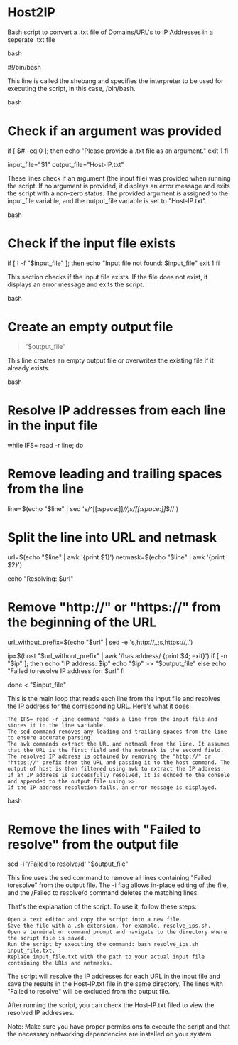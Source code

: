 # Host2IP
Bash script to convert a .txt file of Domains/URL's to IP Addresses in a seperate .txt file 

bash

#!/bin/bash

This line is called the shebang and specifies the interpreter to be used for executing the script, in this case, /bin/bash.

bash

# Check if an argument was provided
if [ $# -eq 0 ]; then
  echo "Please provide a .txt file as an argument."
  exit 1
fi

input_file="$1"
output_file="Host-IP.txt"

These lines check if an argument (the input file) was provided when running the script. If no argument is provided, it displays an error message and exits the script with a non-zero status. The provided argument is assigned to the input_file variable, and the output_file variable is set to "Host-IP.txt".

bash

# Check if the input file exists
if [ ! -f "$input_file" ]; then
  echo "Input file not found: $input_file"
  exit 1
fi

This section checks if the input file exists. If the file does not exist, it displays an error message and exits the script.

bash

# Create an empty output file
> "$output_file"

This line creates an empty output file or overwrites the existing file if it already exists.

bash

# Resolve IP addresses from each line in the input file
while IFS= read -r line; do
  # Remove leading and trailing spaces from the line
  line=$(echo "$line" | sed 's/^[[:space:]]*//;s/[[:space:]]*$//')

  # Split the line into URL and netmask
  url=$(echo "$line" | awk '{print $1}')
  netmask=$(echo "$line" | awk '{print $2}')

  echo "Resolving: $url"

  # Remove "http://" or "https://" from the beginning of the URL
  url_without_prefix=$(echo "$url" | sed -e 's,http://,,;s,https://,,')

  ip=$(host "$url_without_prefix" | awk '/has address/ {print $4; exit}')
  if [ -n "$ip" ]; then
    echo "IP address: $ip"
    echo "$ip" >> "$output_file"
  else
    echo "Failed to resolve IP address for: $url"
  fi

done < "$input_file"

This is the main loop that reads each line from the input file and resolves the IP address for the corresponding URL. Here's what it does:

    The IFS= read -r line command reads a line from the input file and stores it in the line variable.
    The sed command removes any leading and trailing spaces from the line to ensure accurate parsing.
    The awk commands extract the URL and netmask from the line. It assumes that the URL is the first field and the netmask is the second field.
    The resolved IP address is obtained by removing the "http://" or "https://" prefix from the URL and passing it to the host command. The output of host is then filtered using awk to extract the IP address.
    If an IP address is successfully resolved, it is echoed to the console and appended to the output file using >>.
    If the IP address resolution fails, an error message is displayed.

bash

# Remove the lines with "Failed to resolve" from the output file
sed -i '/Failed to resolve/d' "$output_file"

This line uses the sed command to remove all lines containing "Failed toresolve" from the output file. The -i flag allows in-place editing of the file, and the /Failed to resolve/d command deletes the matching lines.

That's the explanation of the script. To use it, follow these steps:

    Open a text editor and copy the script into a new file.
    Save the file with a .sh extension, for example, resolve_ips.sh.
    Open a terminal or command prompt and navigate to the directory where the script file is saved.
    Run the script by executing the command: bash resolve_ips.sh input_file.txt.
    Replace input_file.txt with the path to your actual input file containing the URLs and netmasks.

The script will resolve the IP addresses for each URL in the input file and save the results in the Host-IP.txt file in the same directory. The lines with "Failed to resolve" will be excluded from the output file.

After running the script, you can check the Host-IP.txt filed to view the resolved IP addresses.

Note: Make sure you have proper permissions to execute the script and that the necessary networking dependencies are installed on your system.
